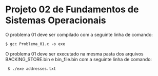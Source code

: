 # Projeto 02 de Fundamentos de Sistemas Operacionais

O problema 01 deve ser compilado com a seguinte linha de comando:
``` markdown
$ gcc Problema_01.c -o exe
```

O problema 01 deve ser executado na mesma pasta dos arquivos BACKING_STORE.bin e bin_file.bin com a seguinte linha de comando: 
```
 $ ./exe addresses.txt
```


